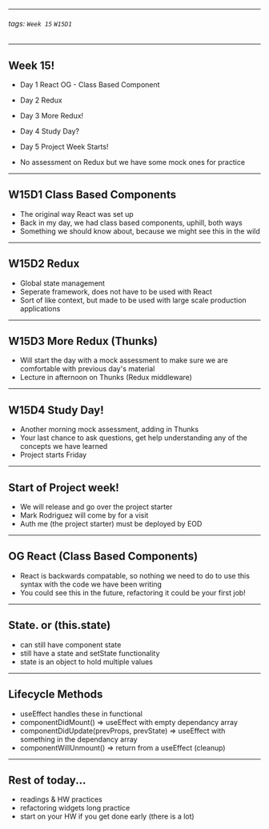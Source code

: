 <style>
    .present {
        text-align: left;
    }
</style>

---



###### tags: `Week 15` `W15D1`



---

## Week 15!
- Day 1 React OG - Class Based Component
- Day 2 Redux
- Day 3 More Redux!
- Day 4 Study Day?
- Day 5 Project Week Starts!

- No assessment on Redux but we have some mock ones for practice

---


## W15D1 Class Based Components

- The original way React was set up
- Back in my day, we had class based components, uphill, both ways
- Something we should know about, because we might see this in the wild




---

## W15D2 Redux

- Global state management
- Seperate framework, does not have to be used with React
- Sort of like context, but made to be used with large scale production applications



---


## W15D3 More Redux (Thunks)

- Will start the day with a mock assessment to make sure we are comfortable with previous day's material
- Lecture in afternoon on Thunks (Redux middleware)


---

## W15D4 Study Day!

- Another morning mock assessment, adding in Thunks
- Your last chance to ask questions, get help understanding any of the concepts we have learned
- Project starts Friday


---

## Start of Project week!

- We will release and go over the project starter
- Mark Rodriguez will come by for a visit
- Auth me (the project starter) must be deployed by EOD


---


## OG React (Class Based Components)

- React is backwards compatable, so nothing we need to do to use this syntax with the code we have been writing
- You could see this in the future, refactoring it could be your first job! 

---


## State. or (this.state)

- can still have component state
- still have a state and setState functionality
- state is an object to hold multiple values



---


## Lifecycle Methods 

- useEffect handles these in functional
- componentDidMount() => useEffect with empty dependancy array
- componentDidUpdate(prevProps, prevState) => useEffect with something in the dependancy array
- componentWillUnmount() => return from a useEffect (cleanup)



---


## Rest of today...

- readings & HW practices
- refactoring widgets long practice
- start on your HW if you get done early (there is a lot)


